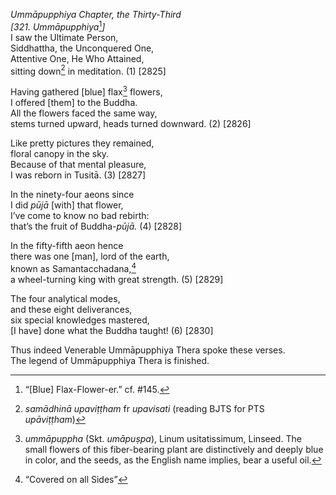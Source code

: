 *Ummāpupphiya Chapter, the Thirty-Third*  
*\[321. Ummāpupphiya*[^1]*\]*  
I saw the Ultimate Person,  
Siddhattha, the Unconquered One,  
Attentive One, He Who Attained,  
sitting down[^2] in meditation. (1) \[2825\]

Having gathered \[blue\] flax[^3] flowers,  
I offered \[them\] to the Buddha.  
All the flowers faced the same way,  
stems turned upward, heads turned downward. (2) \[2826\]

Like pretty pictures they remained,  
floral canopy in the sky.  
Because of that mental pleasure,  
I was reborn in Tusitā. (3) \[2827\]

In the ninety-four aeons since  
I did *pūjā* \[with\] that flower,  
I’ve come to know no bad rebirth:  
that’s the fruit of Buddha-*pūjā.* (4) \[2828\]

In the fifty-fifth aeon hence  
there was one \[man\], lord of the earth,  
known as Samantacchadana,[^4]  
a wheel-turning king with great strength. (5) \[2829\]

The four analytical modes,  
and these eight deliverances,  
six special knowledges mastered,  
\[I have\] done what the Buddha taught! (6) \[2830\]

Thus indeed Venerable Ummāpupphiya Thera spoke these verses.  
The legend of Ummāpupphiya Thera is finished.  
[^1]: “\[Blue\] Flax-Flower-er.” cf. \#145.  
[^2]: *samādhinā upaviṭṭham* fr *upavisati* (reading BJTS for PTS
    *upāviṭṭham*)  
[^3]: *ummāpuppha* (Skt. *umāpuṣpa*), Linum usitatissimum, Linseed. The
    small flowers of this fiber-bearing plant are distinctively and
    deeply blue in color, and the seeds, as the English name implies,
    bear a useful oil.  
[^4]: “Covered on all Sides”
